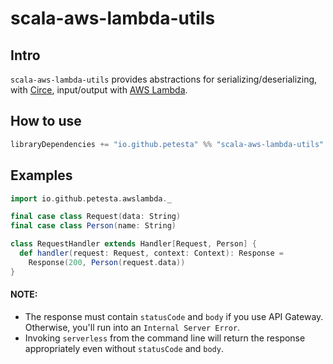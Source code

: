 scala-aws-lambda-utils
======================

## Intro
`scala-aws-lambda-utils` provides abstractions for serializing/deserializing, with [Circe], input/output with [AWS Lambda].

## How to use
```scala
libraryDependencies += "io.github.petesta" %% "scala-aws-lambda-utils" % "0.1.1"
```

## Examples
```scala
import io.github.petesta.awslambda._

final case class Request(data: String)
final case class Person(name: String)

class RequestHandler extends Handler[Request, Person] {
  def handler(request: Request, context: Context): Response =
    Response(200, Person(request.data))
}
```

#### NOTE:
* The response must contain `statusCode` and `body` if you use API Gateway. Otherwise, you'll run into an `Internal Server Error`.
* Invoking `serverless` from the command line will return the response appropriately even without `statusCode` and `body`.

[AWS Lambda]: https://aws.amazon.com/lambda/
[Circe]: https://circe.github.io/circe/
